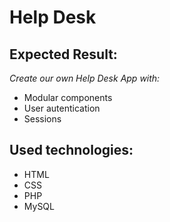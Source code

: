 # Help Desk

## Expected Result:
_Create our own Help Desk App with:_
* Modular components
* User autentication
* Sessions

## Used technologies:
* HTML
* CSS
* PHP
* MySQL
